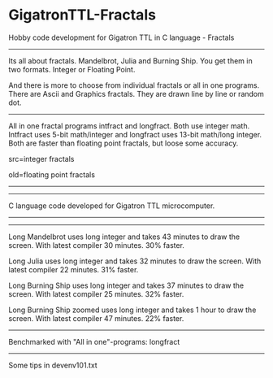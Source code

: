 # GigatronTTL-Fractals
Hobby code development for Gigatron TTL in C language - Fractals

---------------------------------------------------------------------------------------------------------------

Its all about fractals. Mandelbrot, Julia and Burning Ship. You get them in two formats. Integer or Floating Point.

And there is more to choose from individual fractals or all in one programs. There are Ascii and Graphics fractals. They are drawn line by line or random dot.
   
---------------------------------------------------------------------------------------------------------------

All in one fractal programs intfract and longfract. Both use integer math. Intfract uses 5-bit math/integer and longfract uses 13-bit math/long integer. Both are faster than floating point fractals, but loose some accuracy.

src=integer fractals

old=floating point fractals

---------------------------------------------------------------------------------------------------------------


---------------------------------------------------------------------------------------------------------------
C language code developed for Gigatron TTL microcomputer.

---------------------------------------------------------------------------------------------------------------


---------------------------------------------------------------------------------------------------------------

Long Mandelbrot uses long integer and takes 43 minutes to draw the screen. With latest compiler 30 minutes. 30% faster.

Long Julia uses long integer and takes 32 minutes to draw the screen. With latest compiler 22 minutes. 31% faster.

Long Burning Ship uses long integer and takes 37 minutes to draw the screen. With latest compiler 25 minutes. 32% faster.

Long Burning Ship zoomed uses long integer and takes 1 hour to draw the screen. With latest compiler 47 minutes. 22% faster.

---------------------------------------------------------------------------------------------------------------

Benchmarked with "All in one"-programs: longfract

---------------------------------------------------------------------------------------------------------------

Some tips in devenv101.txt

